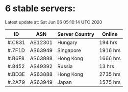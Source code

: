 # 6 stable servers:

Latest update at: Sat Jun 06 05:10:14 UTC 2020

| ID | ASN | Server Country | Online |
| -- | --- | -------------- | ------ |
| #.C831 | AS12301 | Hungary | 194 hrs |
| #.7F1D | AS63949 | Singapore | 1916 hrs |
| #.B6F8 | AS63888 | Hong Kong | 1666 hrs |
| #.8452 | AS49392 | Russia | 13 hrs |
| #.BD3E | AS63888 | Hong Kong | 2735 hrs |
| #.2A79 | AS63949 | Japan | 1575 hrs |

